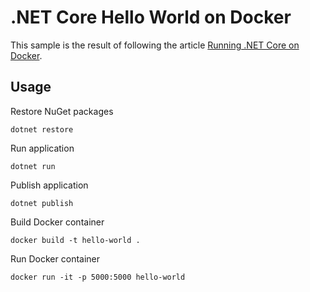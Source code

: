 # .NET Core Hello World on Docker

This sample is the result of following the article [Running .NET Core on Docker](https://medium.com/trafi-tech-beat/running-net-core-on-docker-c438889eb5a#.ayebzdocc).

## Usage

Restore NuGet packages
```
dotnet restore
```

Run application
```
dotnet run
```

Publish application
```
dotnet publish
```

Build Docker container
```
docker build -t hello-world .
```

Run Docker container
```
docker run -it -p 5000:5000 hello-world
```